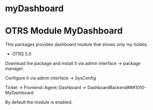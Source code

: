 # myDashboard
OTRS Module MyDashboard
============================

This packages provides dashboard module that shows only my tickets.

- OTRS 5.0

Download the package and install it via admin interface -> package manager.

Configure it via admin interface -> SysConfig

Ticket -> Frontend::Agent::Dashboard -> DashboardBackend###1010-MyDashboard

By default the module is enabled.
